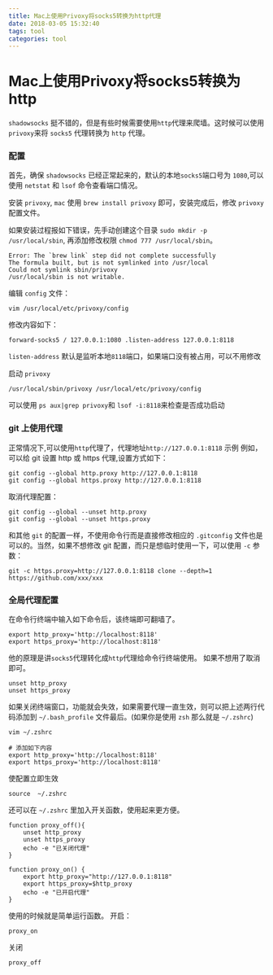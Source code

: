 ```yaml
---
title: Mac上使用Privoxy将socks5转换为http代理
date: 2018-03-05 15:32:40
tags: tool
categories: tool
---
```


# Mac上使用Privoxy将socks5转换为http

`shadowsocks` 挺不错的，但是有些时候需要使用`http`代理来爬墙。这时候可以使用`privoxy`来将 `socks5` 代理转换为 `http` 代理。

### 配置
首先，确保 `shadowsocks` 已经正常起来的，默认的本地`socks5`端口号为 `1080`,可以使用 `netstat` 和 `lsof` 命令查看端口情况。
    
安装 `privoxy`, `mac` 使用 `brew install privoxy` 即可，安装完成后，修改 `privoxy` 配置文件。

如果安装过程报如下错误，先手动创建这个目录 `sudo mkdir -p  /usr/local/sbin`, 再添加修改权限 `chmod 777 /usr/local/sbin`。

```
Error: The `brew link` step did not complete successfully
The formula built, but is not symlinked into /usr/local
Could not symlink sbin/privoxy
/usr/local/sbin is not writable.

```


编辑 `config` 文件：

```
vim /usr/local/etc/privoxy/config
```
修改内容如下：

```
forward-socks5 / 127.0.0.1:1080 .listen-address 127.0.0.1:8118
```
`listen-address` 默认是监听本地`8118`端口，如果端口没有被占用，可以不用修改

  启动 `privoxy`

```
/usr/local/sbin/privoxy /usr/local/etc/privoxy/config
```
可以使用 `ps aux|grep privoxy`和 `lsof -i:8118`来检查是否成功启动

<!--more-->

### git 上使用代理
  正常情况下,可以使用`http`代理了，代理地址`http://127.0.0.1:8118`
示例
例如，可以给 git 设置 http 或 https 代理,设置方式如下：

```
git config --global http.proxy http://127.0.0.1:8118
git config --global https.proxy http://127.0.0.1:8118
```
取消代理配置：

```
git config --global --unset http.proxy
git config --global --unset https.proxy
```
和其他 `git` 的配置一样，不使用命令行而是直接修改相应的 `.gitconfig` 文件也是可以的。当然，如果不想修改 git 配置，而只是想临时使用一下，可以使用 `-c` 参数：

```
git -c https.proxy=http://127.0.0.1:8118 clone --depth=1 https://github.com/xxx/xxx
```

### 全局代理配置
在命令行终端中输入如下命令后，该终端即可翻墙了。

```
export http_proxy='http://localhost:8118'
export https_proxy='http://localhost:8118'
```

他的原理是讲`socks5`代理转化成`http`代理给命令行终端使用。
如果不想用了取消即可。

```
unset http_proxy
unset https_proxy
```

如果关闭终端窗口，功能就会失效，如果需要代理一直生效，则可以把上述两行代码添加到 `~/.bash_profile` 文件最后。(如果你是使用 `zsh` 那么就是 `~/.zshrc`)

```
vim ~/.zshrc

# 添加如下内容
export http_proxy='http://localhost:8118'
export https_proxy='http://localhost:8118'
```

使配置立即生效

```
source  ~/.zshrc
```

还可以在 `~/.zshrc` 里加入开关函数，使用起来更方便。

```
function proxy_off(){
    unset http_proxy
    unset https_proxy
    echo -e "已关闭代理"
}

function proxy_on() {
    export http_proxy="http://127.0.0.1:8118"
    export https_proxy=$http_proxy
    echo -e "已开启代理"
}
```

使用的时候就是简单运行函数。
开启：

```
proxy_on
```

关闭

```
proxy_off
```

